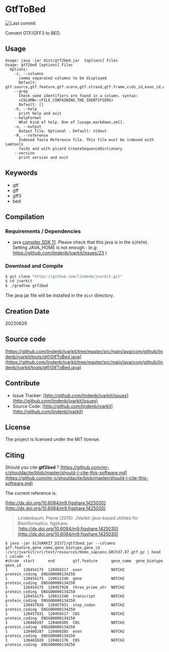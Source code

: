 # GtfToBed

![Last commit](https://img.shields.io/github/last-commit/lindenb/jvarkit.png)

Convert GTF/GFF3 to BED.


## Usage

```
Usage: java -jar dist/gtf2bed.jar  [options] Files
Usage: gtf2bed [options] Files
  Options:
    -c, --columns
      comma separated columns to be displayed
      Default: gtf.source,gtf.feature,gtf.score,gtf.strand,gtf.frame,ccds_id,exon_id,exon_number,exon_version,gene_biotype,gene_id,gene_name,gene_source,gene_version,havana_transcript,havana_transcript_version,protein_id,protein_version,tag,transcript_biotype,transcript_id,transcript_name,transcript_source,transcript_version,Alias,biotype,ccdsid,constitutive,description,ensembl_end_phase,ensembl_phase,exon_id,external_name,gene_id,havana_transcript,havana_version,ID,logic_name,Name,Parent,protein_id,rank,tag,transcript_id,version
    --grep
      Check some identifiers are found in a column. syntax: 
      <COLUMN>:<FILE_CONTAINING_THE_IDENTIFIERS> 
      Default: []
    -h, --help
      print help and exit
    --helpFormat
      What kind of help. One of [usage,markdown,xml].
    -o, --output
      Output file. Optional . Default: stdout
    -R, --reference
      Indexed fasta Reference file. This file must be indexed with samtools 
      faidx and with picard CreateSequenceDictionary
    --version
      print version and exit

```


## Keywords

 * gtf
 * gff
 * gff3
 * bed


## Compilation

### Requirements / Dependencies

* java [compiler SDK 11](https://jdk.java.net/11/). Please check that this java is in the `${PATH}`. Setting JAVA_HOME is not enough : (e.g: https://github.com/lindenb/jvarkit/issues/23 )


### Download and Compile

```bash
$ git clone "https://github.com/lindenb/jvarkit.git"
$ cd jvarkit
$ ./gradlew gtf2bed
```

The java jar file will be installed in the `dist` directory.


## Creation Date

20220629

## Source code 

[https://github.com/lindenb/jvarkit/tree/master/src/main/java/com/github/lindenb/jvarkit/tools/gtf/GtfToBed.java](https://github.com/lindenb/jvarkit/tree/master/src/main/java/com/github/lindenb/jvarkit/tools/gtf/GtfToBed.java)


## Contribute

- Issue Tracker: [http://github.com/lindenb/jvarkit/issues](http://github.com/lindenb/jvarkit/issues)
- Source Code: [http://github.com/lindenb/jvarkit](http://github.com/lindenb/jvarkit)

## License

The project is licensed under the MIT license.

## Citing

Should you cite **gtf2bed** ? [https://github.com/mr-c/shouldacite/blob/master/should-I-cite-this-software.md](https://github.com/mr-c/shouldacite/blob/master/should-I-cite-this-software.md)

The current reference is:

[http://dx.doi.org/10.6084/m9.figshare.1425030](http://dx.doi.org/10.6084/m9.figshare.1425030)

> Lindenbaum, Pierre (2015): JVarkit: java-based utilities for Bioinformatics. figshare.
> [http://dx.doi.org/10.6084/m9.figshare.1425030](http://dx.doi.org/10.6084/m9.figshare.1425030)


```
$ java -jar ${JVARKIT_DIST}/gtf2bed.jar --columns gtf.feature,gene_name,gene_biotype,gene_id ~/src/jvarkit/src/test/resources/Homo_sapiens.GRCh37.87.gtf.gz | head | column -t
#chrom  start      end        gtf.feature      gene_name  gene_biotype    gene_id
1       120454175  120459317  exon             NOTCH2     protein_coding  ENSG00000134250
1       120454175  120612240  gene             NOTCH2     protein_coding  ENSG00000134250
1       120454175  120457928  three_prime_utr  NOTCH2     protein_coding  ENSG00000134250
1       120454175  120612240  transcript       NOTCH2     protein_coding  ENSG00000134250
1       120457928  120457931  stop_codon       NOTCH2     protein_coding  ENSG00000134250
1       120457931  120459317  CDS              NOTCH2     protein_coding  ENSG00000134250
1       120460287  120460385  CDS              NOTCH2     protein_coding  ENSG00000134250
1       120460287  120460385  exon             NOTCH2     protein_coding  ENSG00000134250
1       120461028  120461176  CDS              NOTCH2     protein_coding  ENSG00000134250
```

